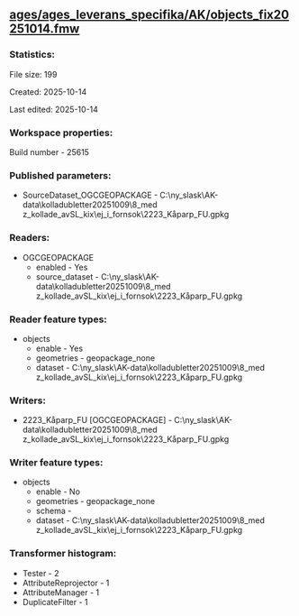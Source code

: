 ﻿## [ages/ages_leverans_specifika/AK/objects_fix20251014.fmw](https://github.com/kicki58/kix_working_dir/blob/master/ages/ages_leverans_specifika/AK/objects_fix20251014.fmw)

### Statistics:
File size: 199

Created: 2025-10-14

Last edited: 2025-10-14


### Workspace properties:
Build number    - 25615

### Published parameters:
*  SourceDataset_OGCGEOPACKAGE    -   C:\ny_slask\AK-data\kolladubletter20251009\8_med z_kollade_avSL_kix\ej_i_fornsok\2223_Kåparp_FU.gpkg

### Readers:
*  OGCGEOPACKAGE
    * enabled    -  Yes
    * source_dataset    -   C:\ny_slask\AK-data\kolladubletter20251009\8_med z_kollade_avSL_kix\ej_i_fornsok\2223_Kåparp_FU.gpkg

### Reader feature types:
*  objects
    * enable - Yes
    * geometries - geopackage_none
    * dataset - C:\ny_slask\AK-data\kolladubletter20251009\8_med z_kollade_avSL_kix\ej_i_fornsok\2223_Kåparp_FU.gpkg


### Writers:
*  2223_Kåparp_FU [OGCGEOPACKAGE]    -   C:\ny_slask\AK-data\kolladubletter20251009\8_med z_kollade_avSL_kix\ej_i_fornsok\2223_Kåparp_FU.gpkg

### Writer feature types:
*  objects
    * enable - No
    * geometries - geopackage_none
    * schema - 
    * dataset - C:\ny_slask\AK-data\kolladubletter20251009\8_med z_kollade_avSL_kix\ej_i_fornsok\2223_Kåparp_FU.gpkg

### Transformer histogram:
*  Tester    -   2
*  AttributeReprojector    -   1
*  AttributeManager    -   1
*  DuplicateFilter    -   1

